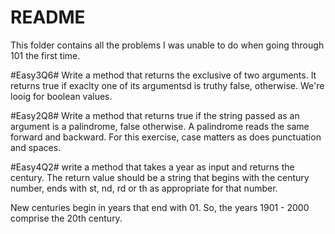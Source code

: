# README #
This folder contains all the problems I was unable to do when going through 101 the first time.

#Easy3Q6#
Write a method that returns the exclusive of two arguments. It returns true if exaclty one of its argumentsd is truthy
false, otherwise. We're looig for boolean values.


#Easy2Q8#
Write a method that returns true if the string passed as an argument is a palindrome, false otherwise. A palindrome reads the same forward and backward. For this exercise, case matters as does punctuation and spaces.


#Easy4Q2#
write a method that takes a year as input and returns the century.
The return value should be a string that begins with the century
number, ends with st, nd, rd or th as appropriate for that number.

New centuries begin in years that end with 01. So, the years
1901 - 2000 comprise the 20th century.